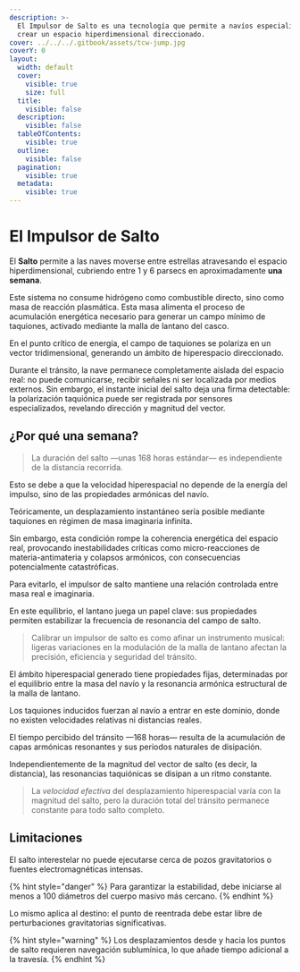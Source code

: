 ```yaml
---
description: >-
  El Impulsor de Salto es una tecnología que permite a navíos especializados
  crear un espacio hiperdimensional direccionado.
cover: ../../../.gitbook/assets/tcw-jump.jpg
coverY: 0
layout:
  width: default
  cover:
    visible: true
    size: full
  title:
    visible: false
  description:
    visible: false
  tableOfContents:
    visible: true
  outline:
    visible: false
  pagination:
    visible: true
  metadata:
    visible: true
---
```


# El Impulsor de Salto

El **Salto** permite a las naves moverse entre estrellas atravesando el espacio hiperdimensional, cubriendo entre 1 y 6 parsecs en aproximadamente **una semana**.

Este sistema no consume hidrógeno como combustible directo, sino como masa de reacción plasmática. Esta masa alimenta el proceso de acumulación energética necesario para generar un campo mínimo de taquiones, activado mediante la malla de lantano del casco.

En el punto crítico de energía, el campo de taquiones se polariza en un vector tridimensional, generando un ámbito de hiperespacio direccionado.

Durante el tránsito, la nave permanece completamente aislada del espacio real: no puede comunicarse, recibir señales ni ser localizada por medios externos. Sin embargo, el instante inicial del salto deja una firma detectable: la polarización taquiónica puede ser registrada por sensores especializados, revelando dirección y magnitud del vector.

## ¿Por qué una semana?

> La duración del salto —unas 168 horas estándar— es independiente de la distancia recorrida.

Esto se debe a que la velocidad hiperespacial no depende de la energía del impulso, sino de las propiedades armónicas del navío.

Teóricamente, un desplazamiento instantáneo sería posible mediante taquiones en régimen de masa imaginaria infinita.

Sin embargo, esta condición rompe la coherencia energética del espacio real, provocando inestabilidades críticas como micro-reacciones de materia-antimateria y colapsos armónicos, con consecuencias potencialmente catastróficas.

Para evitarlo, el impulsor de salto mantiene una relación controlada entre masa real e imaginaria.

En este equilibrio, el lantano juega un papel clave: sus propiedades permiten estabilizar la frecuencia de resonancia del campo de salto.

> Calibrar un impulsor de salto es como afinar un instrumento musical: ligeras variaciones en la modulación de la malla de lantano afectan la precisión, eficiencia y seguridad del tránsito.

El ámbito hiperespacial generado tiene propiedades fijas, determinadas por el equilibrio entre la masa del navío y la resonancia armónica estructural de la malla de lantano.

Los taquiones inducidos fuerzan al navío a entrar en este dominio, donde no existen velocidades relativas ni distancias reales.

El tiempo percibido del tránsito —168 horas— resulta de la acumulación de capas armónicas resonantes y sus periodos naturales de disipación.

Independientemente de la magnitud del vector de salto (es decir, la distancia), las resonancias taquiónicas se disipan a un ritmo constante.

> La _velocidad efectiva_ del desplazamiento hiperespacial varía con la magnitud del salto, pero la duración total del tránsito permanece constante para todo salto completo.

## Limitaciones

El salto interestelar no puede ejecutarse cerca de pozos gravitatorios o fuentes electromagnéticas intensas.

{% hint style="danger" %}
Para garantizar la estabilidad, debe iniciarse al menos a 100 diámetros del cuerpo masivo más cercano.
{% endhint %}

Lo mismo aplica al destino: el punto de reentrada debe estar libre de perturbaciones gravitatorias significativas.

{% hint style="warning" %}
Los desplazamientos desde y hacia los puntos de salto requieren navegación sublumínica, lo que añade tiempo adicional a la travesía.
{% endhint %}
